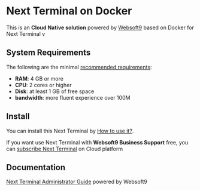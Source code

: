 # Next Terminal on Docker  

This is an **Cloud Native solution** powered by [Websoft9](https://www.websoft9.com) based on Docker for Next Terminal v

## System Requirements

The following are the minimal [recommended requirements](https://github.com/onlyoffice/docker#recommended-system-requirements):

* **RAM**: 4 GB or more
* **CPU**: 2 cores or higher
* **Disk**: at least 1 GB of free space
* **bandwidth**: more fluent experience over 100M  

## Install

You can install this Next Terminal by [How to use it?](https://github.com/Websoft9/docker-library#how-to-use-it).   

If you want use Next Terminal with **Websoft9 Business Support** free, you can [subscribe Next Terminal](https://www.websoft9.com/apps) on Cloud platform

## Documentation

[Next Terminal Administrator Guide](https://support.websoft9.com/docs/nextterminal) powered by Websoft9
